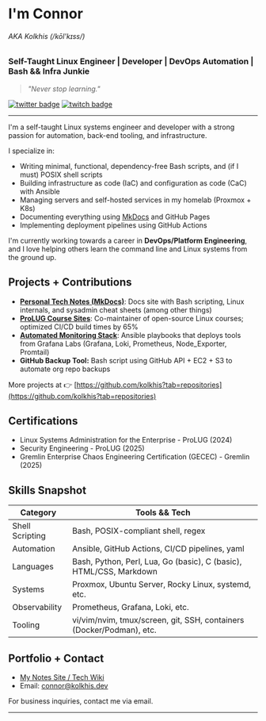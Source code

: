 # I'm Connor
###### AKA Kolkhis (/kōl'kɪss/)  
### Self-Taught Linux Engineer | Developer | DevOps Automation | Bash && Infra Junkie

> *"Never stop learning."*

[![twitter badge](https://img.shields.io/badge/Twitter-blue?style=for-the-badge&logo=twitter&logoColor=white)](https://twitter.com/null_kol)
[![twitch badge](https://img.shields.io/badge/Twitch-purple?style=for-the-badge&logo=twitch&logoColor=white)](https://twitch.tv/kolkhis)  

---

I'm a self-taught Linux systems engineer and developer with a strong passion for
automation, back-end tooling, and infrastructure.  

I specialize in:
- Writing minimal, functional, dependency-free Bash scripts, and (if I must) POSIX 
  shell scripts  
- Building infrastructure as code (IaC) and configuration as code (CaC) with Ansible
- Managing servers and self-hosted services in my homelab (Proxmox + K8s)
- Documenting everything using [MkDocs](https://github.com/kolkhis/tech-notes) and GitHub Pages  
- Implementing deployment pipelines using GitHub Actions

I'm currently working towards a career in **DevOps/Platform Engineering**, and I love
helping others learn the command line and Linux systems from the ground up.  


## Projects + Contributions

- [**Personal Tech Notes (MkDocs)**](https://github.com/kolkhis/tech-notes): Docs site with Bash scripting, Linux internals, and sysadmin cheat sheets (among other things)
- [**ProLUG Course Sites**](https://github.com/ProfessionalLinuxUsersGroup/lac): Co-maintainer of open-source Linux courses; optimized CI/CD build times by 65%
- [**Automated Monitoring Stack**](https://github.com/kolkhis/scripts-playbooks/tree/main/monitoring): Ansible playbooks that deploys tools from Grafana Labs (Grafana, Loki, Prometheus, Node_Exporter, Promtail)
- **GitHub Backup Tool:** Bash script using GitHub API + EC2 + S3 to automate org repo backups

More projects at 👉 [https://github.com/kolkhis?tab=repositories](https://github.com/kolkhis?tab=repositories)


## Certifications

- Linux Systems Administration for the Enterprise - ProLUG (2024)
- Security Engineering - ProLUG (2025)
- Gremlin Enterprise Chaos Engineering Certification (GECEC) - Gremlin (2025)



## Skills Snapshot

| Category | Tools && Tech
|----------|--------------
| Shell Scripting   | Bash, POSIX-compliant shell, regex
| Automation        | Ansible, GitHub Actions, CI/CD pipelines, yaml
| Languages         | Bash, Python, Perl, Lua, Go (basic), C (basic), HTML/CSS, Markdown
| Systems           | Proxmox, Ubuntu Server, Rocky Linux, systemd, etc.
| Observability     | Prometheus, Grafana, Loki, etc.
| Tooling           | vi/vim/nvim, tmux/screen, git, SSH, containers (Docker/Podman), etc.

## Portfolio + Contact

- [My Notes Site / Tech Wiki](https://docs.kolkhis.dev)
- Email: [connor@kolkhis.dev](mailto:connor@kolkhis.dev)

For business inquiries, contact me via email.  

---
